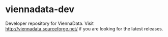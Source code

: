 viennadata-dev
==============

Developer repository for ViennaData. Visit http://viennadata.sourceforge.net/ if you are looking for the latest releases.


